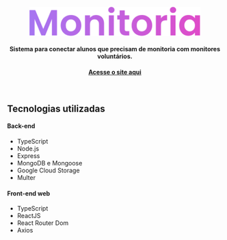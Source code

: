 <p align="center">
  <img src=".github/logo.png" alt="Logo" width="400">
  <h4 align="center">Sistema para conectar alunos que precisam de monitoria com monitores voluntários.</h4>
  <h4 align="center">
    <a href="https://monitoria.vercel.app/">Acesse o site aqui</a>
  </h4>
</p>
<br>
<h2> Tecnologias utilizadas </h2>
<h4>Back-end</h4>
<ul>
  <li>TypeScript</li>
  <li>Node.js</li>
  <li>Express</li>
  <li>MongoDB e Mongoose</li>
  <li>Google Cloud Storage</li>
  <li>Multer</li>
</ul>

<h4>Front-end web</h4>
<ul>
  <li>TypeScript</li>
  <li>ReactJS</li>
  <li>React Router Dom</li>
  <li>Axios</li>
</ul>
